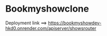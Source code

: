 # Bookmyshowclone 

 Deployment link  ==>  https://bookmyshowdev-hkd0.onrender.com/apiserver/showsrouter 
